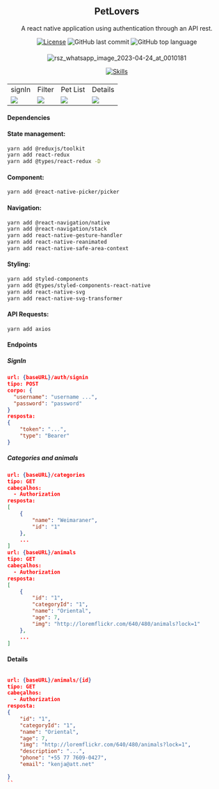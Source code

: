<div align="center" style="margin: 20px; text-align: center">

## PetLovers

 <p>A react native application using authentication through an API rest. </p>
 
 


 [![License](http://img.shields.io/:license-mit-blue.svg?style=flat-square)](https://github.com/BinaryLeo/react_native_petlover/blob/main/LICENSE)
  ![GitHub last commit](https://img.shields.io/github/last-commit/BinaryLeo/react_native_petlover?style=flat-square)
  ![GitHub top language](https://img.shields.io/github/languages/top/BinaryLeo/react_native_petlover?style=flat-square)
</div>
<div align="center" style="margin: 20px; text-align: center">

![rsz_whatsapp_image_2023-04-24_at_0010181](https://user-images.githubusercontent.com/72607039/233893123-a8a80eec-5520-4002-95ee-d2384951480e.jpg)
 
[![Skills](https://skillicons.dev/icons?i=react,ts,vscode,styledcomponents,redux,figma,&perline=6)](/BinaryLeo/react_native_petlover)
</div>

<table>
  <tr>
    <td>signIn</td>
    <td>Filter</td>
    <td>Pet List</td>
    <td>Details</td>
  </tr>
  <tr>
   <td><img src="https://user-images.githubusercontent.com/72607039/233894829-39fca866-36ce-4a53-897b-397201069bc9.jpeg"></td>
    <td><img src="https://user-images.githubusercontent.com/72607039/233894256-0cf2e5cb-4bad-43a8-b04c-e98a346f2d30.jpeg"></td>
    <td><img src="https://user-images.githubusercontent.com/72607039/233894290-76ec1c88-4d8f-4c43-86de-aadc77d3040b.jpeg"></td>
     <td><img src="https://user-images.githubusercontent.com/72607039/233894197-5c8026b9-47ea-4adb-a351-5162d5c1c9ee.jpeg"></td>
    
  </tr>
</table>



#### Dependencies

#### State management:

```bash
yarn add @reduxjs/toolkit
yarn add react-redux
yarn add @types/react-redux -D
```

#### Component:

```bash
yarn add @react-native-picker/picker
```
#### Navigation:

```bash
yarn add @react-navigation/native
yarn add @react-navigation/stack
yarn add react-native-gesture-handler
yarn add react-native-reanimated
yarn add react-native-safe-area-context
```

#### Styling:

```bash
yarn add styled-components
yarn add @types/styled-components-react-native
yarn add react-native-svg
yarn add react-native-svg-transformer

```

#### API Requests:

```bash
yarn add axios
```

#### Endpoints

##### SignIn

```json
url: {baseURL}/auth/signin
tipo: POST
corpo: {
  "username": "username ...",
  "password": "password"
}
resposta:
{
    "token": "...",
    "type": "Bearer"
}
```

##### Categories and animals

```json
url: {baseURL}/categories
tipo: GET
cabeçalhos:
  - Authorization
resposta:
[
    {
        "name": "Weimaraner",
        "id": "1"
    },
    ...
]
url: {baseURL}/animals
tipo: GET
cabeçalhos:
  - Authorization
resposta:
[
    {
        "id": "1",
        "categoryId": "1",
        "name": "Oriental",
        "age": 7,
        "img": "http://loremflickr.com/640/480/animals?lock=1"
    },
    ...
]

```

#### Details
```json

url: {baseURL}/animals/{id}
tipo: GET
cabeçalhos:
  - Authorization
resposta:
{
    "id": "1",
    "categoryId": "1",
    "name": "Oriental",
    "age": 7,
    "img": "http://loremflickr.com/640/480/animals?lock=1",
    "description": "...",
    "phone": "+55 77 7609-0427",
    "email": "kenja@att.net"

} 
``
